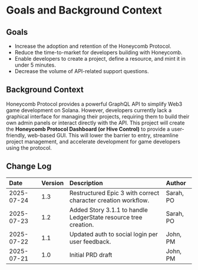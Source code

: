 # Goals and Background Context

## Goals

  * Increase the adoption and retention of the Honeycomb Protocol.
  * Reduce the time-to-market for developers building with Honeycomb.
  * Enable developers to create a project, define a resource, and mint it in under 5 minutes.
  * Decrease the volume of API-related support questions.

## Background Context

Honeycomb Protocol provides a powerful GraphQL API to simplify Web3 game development on Solana. However, developers currently lack a graphical interface for managing their projects, requiring them to build their own admin panels or interact directly with the API. This project will create the **Honeycomb Protocol Dashboard (or Hive Control)** to provide a user-friendly, web-based GUI. This will lower the barrier to entry, streamline project management, and accelerate development for game developers using the protocol.

## Change Log

| Date | Version | Description | Author |
| :--- | :--- | :--- | :--- |
| 2025-07-24 | 1.3 | Restructured Epic 3 with correct character creation workflow. | Sarah, PO |
| 2025-07-23 | 1.2 | Added Story 3.1.1 to handle LedgerState resource tree creation. | Sarah, PO |
| 2025-07-22 | 1.1 | Updated auth to social login per user feedback. | John, PM |
| 2025-07-21 | 1.0 | Initial PRD draft | John, PM |
